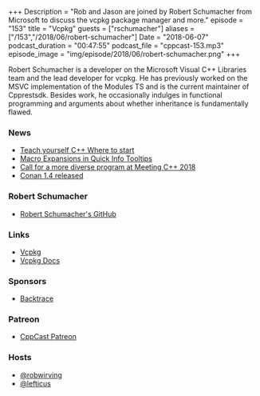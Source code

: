 +++
Description = "Rob and Jason are joined by Robert Schumacher from Microsoft to discuss the vcpkg package manager and more."
episode = "153"
title = "Vcpkg"
guests = ["rschumacher"]
aliases = ["/153","/2018/06/robert-schumacher"]
Date = "2018-06-07"
podcast_duration = "00:47:55"
podcast_file = "cppcast-153.mp3"
episode_image = "img/episode/2018/06/robert-schumacher.png"
+++

Robert Schumacher is a developer on the Microsoft Visual C++ Libraries team and the lead developer for vcpkg. He has previously worked on the MSVC implementation of the Modules TS and is the current maintainer of Cpprestsdk. Besides work, he occasionally indulges in functional programming and arguments about whether inheritance is fundamentally flawed.

### News ###

 - [Teach yourself C++ Where to start](https://medium.com/@dmitryrastorguev/teach-yourself-c-where-to-start-ce496538c608)
 - [Macro Expansions in Quick Info Tooltips](https://blogs.msdn.microsoft.com/vcblog/2018/05/07/macro-expansions-in-quick-info-tooltips/)
 - [Call for a more diverse program at Meeting C++ 2018](https://meetingcpp.com/meetingcpp/news/items/Call-for-a-more-diverse-program-at-Meeting-Cpp-2018-.html)
 - [Conan 1.4 released](https://blog.conan.io/2018/05/30/New-conan-release-1-4.html)
 
### Robert Schumacher ###

 - [Robert Schumacher's GitHub](https://github.com/ras0219-msft)

### Links ###

 - [Vcpkg](https://github.com/Microsoft/vcpkg)
 - [Vcpkg Docs](https://vcpkg.readthedocs.io/en/latest/)

### Sponsors ###

- [Backtrace](https://www.backtrace.io/cppcast)

### Patreon ###

- [CppCast Patreon](https://www.patreon.com/CppCast)

### Hosts ###

- [@robwirving](https://twitter.com/robwirving)
- [@lefticus](https://twitter.com/lefticus)

